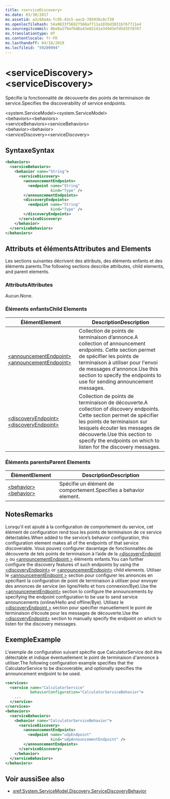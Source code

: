 ```yaml
---
title: <serviceDiscovery>
ms.date: 03/30/2017
ms.assetid: a3c68a4a-fc95-43c5-aacb-785936c0cf39
ms.openlocfilehash: 54a9833f56927568af711a103bd3831b767711e4
ms.sourcegitcommit: 0be8a279af6d8a43e03141e349d3efd5d35f8767
ms.translationtype: HT
ms.contentlocale: fr-FR
ms.lasthandoff: 04/18/2019
ms.locfileid: "59209994"
---
```

# <a name="servicediscovery"></a><span data-ttu-id="c7936-101">\<serviceDiscovery></span><span class="sxs-lookup"><span data-stu-id="c7936-101">\<serviceDiscovery></span></span>
<span data-ttu-id="c7936-102">Spécifie la fonctionnalité de découverte des points de terminaison de service.</span><span class="sxs-lookup"><span data-stu-id="c7936-102">Specifies the discoverability of service endpoints.</span></span>  
  
 <span data-ttu-id="c7936-103">\<system.ServiceModel></span><span class="sxs-lookup"><span data-stu-id="c7936-103">\<system.ServiceModel></span></span>  
<span data-ttu-id="c7936-104">\<behaviors></span><span class="sxs-lookup"><span data-stu-id="c7936-104">\<behaviors></span></span>  
<span data-ttu-id="c7936-105">\<serviceBehaviors></span><span class="sxs-lookup"><span data-stu-id="c7936-105">\<serviceBehaviors></span></span>  
<span data-ttu-id="c7936-106">\<behavior></span><span class="sxs-lookup"><span data-stu-id="c7936-106">\<behavior></span></span>  
<span data-ttu-id="c7936-107">\<serviceDiscovery></span><span class="sxs-lookup"><span data-stu-id="c7936-107">\<serviceDiscovery></span></span>  
  
## <a name="syntax"></a><span data-ttu-id="c7936-108">Syntaxe</span><span class="sxs-lookup"><span data-stu-id="c7936-108">Syntax</span></span>  
  
```xml  
<behaviors>
  <serviceBehaviors>
    <behavior name="String">
      <serviceDiscovery>
        <announcementEndpoints>
          <endpoint name="String"
                    kind="Type" />
        </announcementEndpoints>
        <discoveryEndpoints>
          <endpoint name="String"
                    kind="Type" />
        </discoveryEndpoints>
      </serviceDiscovery>
    </behavior>
  </serviceBehaviors>
</behaviors>
```  
  
## <a name="attributes-and-elements"></a><span data-ttu-id="c7936-109">Attributs et éléments</span><span class="sxs-lookup"><span data-stu-id="c7936-109">Attributes and Elements</span></span>  
 <span data-ttu-id="c7936-110">Les sections suivantes décrivent des attributs, des éléments enfants et des éléments parents.</span><span class="sxs-lookup"><span data-stu-id="c7936-110">The following sections describe attributes, child elements, and parent elements.</span></span>  
  
### <a name="attributes"></a><span data-ttu-id="c7936-111">Attributs</span><span class="sxs-lookup"><span data-stu-id="c7936-111">Attributes</span></span>  
 <span data-ttu-id="c7936-112">Aucun.</span><span class="sxs-lookup"><span data-stu-id="c7936-112">None.</span></span>  
  
### <a name="child-elements"></a><span data-ttu-id="c7936-113">Éléments enfants</span><span class="sxs-lookup"><span data-stu-id="c7936-113">Child Elements</span></span>  
  
|<span data-ttu-id="c7936-114">Élément</span><span class="sxs-lookup"><span data-stu-id="c7936-114">Element</span></span>|<span data-ttu-id="c7936-115">Description</span><span class="sxs-lookup"><span data-stu-id="c7936-115">Description</span></span>|  
|-------------|-----------------|  
|[<span data-ttu-id="c7936-116">\<announcementEndpoint></span><span class="sxs-lookup"><span data-stu-id="c7936-116">\<announcementEndpoint></span></span>](../../../../../docs/framework/configure-apps/file-schema/wcf/announcementendpoint.md)|<span data-ttu-id="c7936-117">Collection de points de terminaison d’annonce.</span><span class="sxs-lookup"><span data-stu-id="c7936-117">A collection of announcement endpoints.</span></span> <span data-ttu-id="c7936-118">Cette section permet de spécifier les points de terminaison à utiliser pour l'envoi de messages d'annonce.</span><span class="sxs-lookup"><span data-stu-id="c7936-118">Use this section to specify the endpoints to use for sending announcement messages.</span></span>|  
|[<span data-ttu-id="c7936-119">\<discoveryEndpoint></span><span class="sxs-lookup"><span data-stu-id="c7936-119">\<discoveryEndpoint></span></span>](../../../../../docs/framework/configure-apps/file-schema/wcf/discoveryendpoint.md)|<span data-ttu-id="c7936-120">Collection de points de terminaison de découverte.</span><span class="sxs-lookup"><span data-stu-id="c7936-120">A collection of discovery endpoints.</span></span> <span data-ttu-id="c7936-121">Cette section permet de spécifier les points de terminaison sur lesquels écouter les messages de découverte.</span><span class="sxs-lookup"><span data-stu-id="c7936-121">Use this section to specify the endpoints on which to listen for the discovery messages.</span></span>|  
  
### <a name="parent-elements"></a><span data-ttu-id="c7936-122">Éléments parents</span><span class="sxs-lookup"><span data-stu-id="c7936-122">Parent Elements</span></span>  
  
|<span data-ttu-id="c7936-123">Élément</span><span class="sxs-lookup"><span data-stu-id="c7936-123">Element</span></span>|<span data-ttu-id="c7936-124">Description</span><span class="sxs-lookup"><span data-stu-id="c7936-124">Description</span></span>|  
|-------------|-----------------|  
|[<span data-ttu-id="c7936-125">\<behavior></span><span class="sxs-lookup"><span data-stu-id="c7936-125">\<behavior></span></span>](../../../../../docs/framework/configure-apps/file-schema/wcf/behavior-of-endpointbehaviors.md)|<span data-ttu-id="c7936-126">Spécifie un élément de comportement.</span><span class="sxs-lookup"><span data-stu-id="c7936-126">Specifies a behavior element.</span></span>|  
  
## <a name="remarks"></a><span data-ttu-id="c7936-127">Notes</span><span class="sxs-lookup"><span data-stu-id="c7936-127">Remarks</span></span>  
 <span data-ttu-id="c7936-128">Lorsqu'il est ajouté à la configuration de comportement du service, cet élément de configuration rend tous les points de terminaison de ce service détectables.</span><span class="sxs-lookup"><span data-stu-id="c7936-128">When added to the service’s behavior configuration, this configuration element makes all of the endpoints of that service discoverable.</span></span> <span data-ttu-id="c7936-129">Vous pouvez configurer davantage de fonctionnalités de découverte de tels points de terminaison à l’aide de la [ \<discoveryEndpoint >](../../../../../docs/framework/configure-apps/file-schema/wcf/discoveryendpoint.md) ou [ \<announcementEndpoint >](../../../../../docs/framework/configure-apps/file-schema/wcf/announcementendpoint.md) éléments enfants.</span><span class="sxs-lookup"><span data-stu-id="c7936-129">You can further configure the discovery features of such endpoints by using the [\<discoveryEndpoint>](../../../../../docs/framework/configure-apps/file-schema/wcf/discoveryendpoint.md) or [\<announcementEndpoint>](../../../../../docs/framework/configure-apps/file-schema/wcf/announcementendpoint.md) child elements.</span></span> <span data-ttu-id="c7936-130">Utiliser le [ \<announcementEndpoint >](../../../../../docs/framework/configure-apps/file-schema/wcf/announcementendpoint.md) section pour configurer les annonces en spécifiant la configuration de point de terminaison à utiliser pour envoyer des annonces de service (en ligne/Hello et hors connexion/Bye).</span><span class="sxs-lookup"><span data-stu-id="c7936-130">Use the [\<announcementEndpoint>](../../../../../docs/framework/configure-apps/file-schema/wcf/announcementendpoint.md) section to configure the announcements by specifying the endpoint configuration to be use to send service announcements (online/Hello and offline/Bye).</span></span> <span data-ttu-id="c7936-131">Utilisez le [ \<discoveryEndpoint >](../../../../../docs/framework/configure-apps/file-schema/wcf/discoveryendpoint.md) section pour spécifier manuellement le point de terminaison d’écoute pour les messages de découverte.</span><span class="sxs-lookup"><span data-stu-id="c7936-131">Use the [\<discoveryEndpoint>](../../../../../docs/framework/configure-apps/file-schema/wcf/discoveryendpoint.md) section to manually specify the endpoint on which to listen for the discovery messages.</span></span>  
  
## <a name="example"></a><span data-ttu-id="c7936-132">Exemple</span><span class="sxs-lookup"><span data-stu-id="c7936-132">Example</span></span>  
 <span data-ttu-id="c7936-133">L'exemple de configuration suivant spécifie que CalculatorService doit être détectable et indique éventuellement le point de terminaison d'annonce à utiliser.</span><span class="sxs-lookup"><span data-stu-id="c7936-133">The following configuration example specifies that the CalculatorService to be discoverable, and optionally specifies the announcement endpoint to be used.</span></span>  
  
```xml  
<services>
  <service name="CalculatorService"
           behaviorConfiguration="CalculatorServiceBehavior">
    ...
  </service>
</services>
<behaviors>
  <serviceBehaviors>
    <behavior name="CalculatorServiceBehavior">
      <serviceDiscovery>
        <announcementEndpoints>
          <endpoint name="udpEndpoint"
                    kind="udpAnnouncementEndpoint" />
        </announcementEndpoints>
      </serviceDiscovery>
    </behavior>
  </serviceBehaviors>
</behaviors>
```  
  
## <a name="see-also"></a><span data-ttu-id="c7936-134">Voir aussi</span><span class="sxs-lookup"><span data-stu-id="c7936-134">See also</span></span>

- <xref:System.ServiceModel.Discovery.ServiceDiscoveryBehavior>
